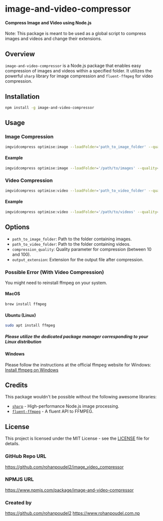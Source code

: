 # image-and-video-compressor

#### Compress Image and Video using Node.js

Note: This package is meant to be used as a global script to compress images and videos and change their extensions.

## Overview

`image-and-video-compressor` is a Node.js package that enables easy compression of images and videos within a specified folder. It utilizes the powerful `sharp` library for image compression and `fluent-ffmpeg` for video compression.

## Installation

```bash
npm install -g image-and-video-compressor
```

## Usage

### Image Compression

```bash
imgvidcompress optimise:image --loadFolder='path_to_image_folder' --quality='compression_quality' --output='output_extension'
```

#### Example

```bash
imgvidcompress optimise:image --loadFolder='/path/to/images' --quality=40 --output='.webp'
```

### Video Compression

```bash
imgvidcompress optimise:video --loadFolder='path_to_video_folder' --quality='compression_quality' --output='output_extension'
```

#### Example

```bash
imgvidcompress optimise:video --loadFolder='/path/to/videos' --quality=30 --output='.mp4'
```

## Options

- `path_to_image_folder`: Path to the folder containing images.
- `path_to_video_folder`: Path to the folder containing videos.
- `compression_quality`: Quality parameter for compression (between 10 and 100).
- `output_extension`: Extension for the output file after compression.

### Possible Error (With Video Compression)

You might need to reinstall ffmpeg on your system.

#### MacOS

```bash
brew install ffmpeg
```

#### Ubuntu (Linux)

```bash
sudo apt install ffmpeg
```

##### Please utilize the dedicated package manager corresponding to your Linux distribution

#### Windows

Please follow the instructions at the official ffmpeg website for Windows:
[Install ffmpeg on Windows](https://www.ffmpeg.org/download.html#build-windows)

## Credits

This package wouldn't be possible without the following awesome libraries:

- [`sharp`](https://sharp.pixelplumbing.com/) - High-performance Node.js image processing.
- [`fluent-ffmpeg`](https://www.npmjs.com/package/fluent-ffmpeg) - A fluent API to FFMPEG.

## License

This project is licensed under the MIT License - see the [LICENSE](./LICENSE) file for details.

### GitHub Repo URL

<https://github.com/rohanpoudel2/image_video_compressor>

### NPMJS URL

<https://www.npmjs.com/package/image-and-video-compressor>

### Created by

<https://github.com/rohanpoudel2>
<https://www.rohanpoudel.com.np>